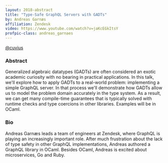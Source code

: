 ```yaml
---
layout: 2018-abstract
title: "Type-Safe GraphQL Servers with GADTs"
by: Andreas Garnæs
affiliation: Zendesk
video: https://www.youtube.com/watch?v=jaKcEGkItsY
profpic-class: andreas_garnaes
---
```


[@cuvius](https://twitter.com/cuvius)
<br/>

### Abstract

Generalized algebraic datatypes (GADTs) are often considered an exotic academic curiosity with no bearing in practical applications. In this talk, we'll explore how to apply GADTs to a real-world problem: implementing a simple GraphQL server. In that process we'll demonstrate how GADTs allow us to model the problem domain accurately in the type system. As a result, we can get many compile-time guarantees that is typically solved with runtime checks and type coercions in other libraries. Examples will be in OCaml.

### Bio

Andreas Garnæs leads a team of engineers at Zendesk, where GraphQL is playing an increasingly important role. After much frustration about the lack of type safety in other GraphQL implementations, Andreas authored a GraphQL library in OCaml. Besides OCaml, Andreas is excited about microservices, Go and Ruby.

